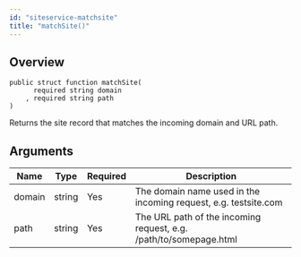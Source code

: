 ```yaml
---
id: "siteservice-matchsite"
title: "matchSite()"
---
```



## Overview




```luceescript
public struct function matchSite(
      required string domain
    , required string path  
)
```

Returns the site record that matches the incoming domain and URL path.

## Arguments


<div class="table-responsive"><table class="table"><thead><tr><th>Name</th><th>Type</th><th>Required</th><th>Description</th></tr></thead><tbody><tr><td>domain</td><td>string</td><td>Yes</td><td>The domain name used in the incoming request, e.g. testsite.com</td></tr><tr><td>path</td><td>string</td><td>Yes</td><td>The URL path of the incoming request, e.g. /path/to/somepage.html</td></tr></tbody></table></div>